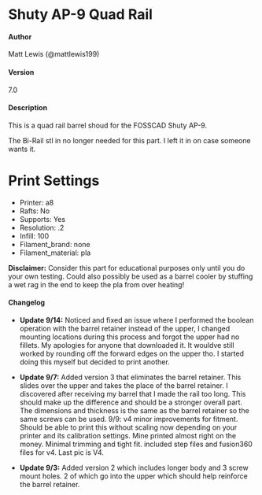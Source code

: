 # Shuty AP-9 Quad Rail 

#### Author
Matt Lewis (@mattlewis199)

#### Version
7.0


#### Description

This is a quad rail barrel shoud for the FOSSCAD Shuty AP-9. 

The Bi-Rail stl in no longer needed for this part. I left it in on case someone wants it. 


# Print Settings

* Printer: a8
* Rafts: No
* Supports: Yes
* Resolution: .2
* Infill: 100
* Filament_brand: none
* Filament_material: pla

**Disclaimer:** Consider this part for educational purposes only until you do your own testing. Could also possibly be used as a barrel cooler by stuffing a wet rag in the end to keep the pla from over heating!

#### Changelog

* **Update 9/14:** Noticed and fixed an issue where I performed the boolean operation with the barrel retainer instead of the upper, I changed mounting locations during this process and forgot the upper had no fillets. My apologies for anyone that downloaded it. It wouldve still worked by rounding off the forward edges on the upper tho. I started doing this myself but decided to print another. 


* **Update 9/7:** Added version 3  that eliminates the barrel retainer. This slides over the upper and takes the place of the barrel retainer. I discovered after receiving my barrel that I made the rail too long. This should make up the difference and should be a stronger overall part. The dimensions and thickness is the same as the barrel retainer so the same screws can be used. 
9/9: v4 minor improvements for fitment. Should be able to print this without scaling now depending on your printer and its calibration settings. Mine printed almost right on the money. Minimal trimming and tight fit. included step files and fusion360 files for v4. Last pic is V4.


* **Update 9/3:** Added version 2 which includes longer body and 3 screw mount holes. 2 of which go into the upper which should help reinforce the barrel retainer.

